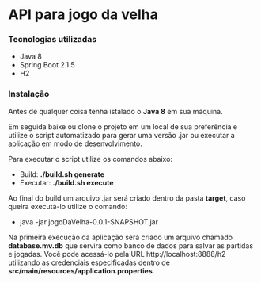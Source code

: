 # API para jogo da velha

### Tecnologias utilizadas
* Java 8
* Spring Boot 2.1.5
* H2

### Instalação
Antes de qualquer coisa tenha istalado o **Java 8** em sua máquina.

Em seguida baixe ou clone o projeto em um local de sua preferência e utilize o script
automatizado para gerar uma versão .jar ou executar a aplicação em modo de desenvolvimento.

Para executar o script utilize os comandos abaixo:

* Build: **./build.sh generate**
* Executar: **./build.sh execute**

Ao final do build um arquivo .jar será criado dentro da pasta **target**, caso queira
executá-lo utilize o comando:
* java -jar jogoDaVelha-0.0.1-SNAPSHOT.jar

Na primeira execução da aplicação será criado um arquivo chamado **database.mv.db** que servirá
como banco de dados para salvar as partidas e jogadas. Você pode acessá-lo pela URL
http://localhost:8888/h2 utilizando as credenciais especificadas dentro de **src/main/resources/application.properties**.